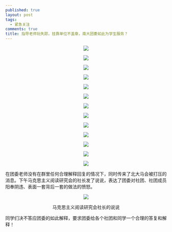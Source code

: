 ```yaml
---
published: true
layout: post
tags:
  - 紧急关注
comments: true
title: 指导老师玩失踪，挂靠单位不盖章，南大团委如此为学生服务？
---
```


<p align="center"> <img src="https://files.catbox.moe/qac68e.jpg"> </p>

<p align="center"> <img src="https://files.catbox.moe/p4zu63.jpg"> </p>

<p align="center"> <img src="https://files.catbox.moe/85mqfo.jpg"> </p>

<p align="center"> <img src="https://files.catbox.moe/disfz9.jpg"> </p>

<p align="center"> <img src="https://files.catbox.moe/e5t724.jpg"> </p>

<p align="center"> <img src="https://files.catbox.moe/w5oxef.jpg"> </p>

<p align="center"> <img src="https://files.catbox.moe/4ukq5i.jpg"> </p>

<p align="center"> <img src="https://files.catbox.moe/06w9nk.jpg"> </p>

<p align="center"> <img src="https://files.catbox.moe/9mk26g.jpg"> </p>

<p align="center"> <img src="https://files.catbox.moe/u43luu.jpg"> </p>

<p align="center"> <img src="https://files.catbox.moe/2u0b4y.jpg"> </p>

<p align="center"> <img src="https://files.catbox.moe/mqhcdc.jpg"> </p>

<p align="center"> <img src="https://files.catbox.moe/gdf9xl.jpg"> </p>

在团委老师没有在群里任何合理解释回复的情况下，同时传来了北大马会被打压的消息。下午马克思主义阅读研究会的社长发了说说，表达了团委对社团、社团成员阳奉阴违、表面一套背后一套的做法的愤怒。

<p align="center"> <img src="https://files.catbox.moe/md53qm.jpg"> </p>

<p align="center"> 马克思主义阅读研究会社长的说说 </p>

同学们决不答应团委的如此解释，要求团委给各个社团和同学一个合理的答复和解释！

